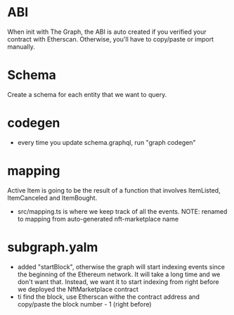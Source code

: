 # ABI

When init with The Graph, the ABI is auto created if you verified your contract with Etherscan. Otherwise, you'll have to copy/paste or import manually.

# Schema

Create a schema for each entity that we want to query.

# codegen

- every time you update schema.graphql, run "graph codegen"

# mapping

Active Item is going to be the result of a function that involves ItemListed, ItemCanceled and ItemBought.

- src/mapping.ts is where we keep track of all the events. NOTE: renamed to mapping from auto-generated nft-marketplace name

# subgraph.yalm

- added "startBlock", otherwise the graph will start indexing events since the beginning of the Ethereum network. It will take a long time and we don't want that. Instead, we want it to start indexing from right before we deployed the NftMarketplace contract
- ti find the block, use Etherscan withe the contract address and copy/paste the block number - 1 (right before)

